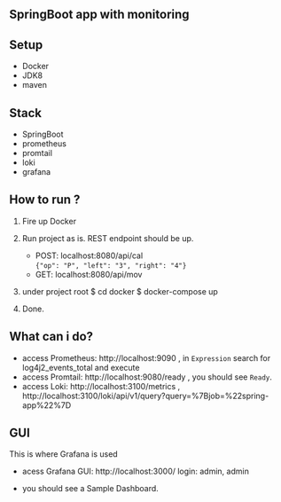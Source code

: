 ## SpringBoot app with monitoring

## Setup
- Docker
- JDK8
- maven

## Stack
- SpringBoot
- prometheus
- promtail
- loki
- grafana

## How to run ?

1. Fire up Docker

2. Run project as is. REST endpoint should be up.
    - POST: localhost:8080/api/cal  
    `{"op": "P", "left": "3", "right": "4"}`
    - GET:  localhost:8080/api/mov

3. under project root
    $ cd docker
    $ docker-compose up

4. Done.

## What can i do?

- access Prometheus: http://localhost:9090 , in `Expression` search for log4j2_events_total and execute
- access Promtail: http://localhost:9080/ready , you should see `Ready`.
- access Loki: http://localhost:3100/metrics , http://localhost:3100/loki/api/v1/query?query=%7Bjob=%22spring-app%22%7D

## GUI
This is where Grafana is used
- acess Grafana GUI: http://localhost:3000/
    login: admin, admin

- you should see a Sample Dashboard.
